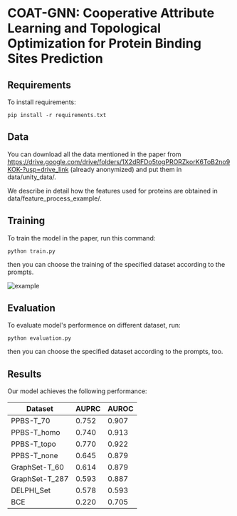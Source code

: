# COAT-GNN: Cooperative Attribute Learning and Topological Optimization for Protein Binding Sites Prediction

## Requirements

To install requirements:

```setup
pip install -r requirements.txt
```
## Data
You can download all the data mentioned in the paper from https://drive.google.com/drive/folders/1X2dRFDo5togPRORZkorK6ToB2no9KOK-?usp=drive_link (already anonymized) and put them in data/unity_data/.

We describe in detail how the features used for proteins are obtained in data/feature_process_example/.

## Training

To train the model in the paper, run this command:
```train
python train.py
```
then you can choose the training of the specified dataset according to the prompts.

![example](https://github.com/user-attachments/assets/005c363d-29fd-483b-bef4-cc6dcdaa73f0)
## Evaluation

To evaluate model's performence on different dataset, run:

```eval
python evaluation.py
```
then you can choose the specified dataset according to the prompts, too.

## Results

Our model achieves the following performance:

| Dataset        | AUPRC  | AUROC|
| ------------------ |---------------- | -------------- |
| PPBS-T_70   |     0.752        |      0.907       |
| PPBS-T_homo   |     0.740         |      0.913       |
| PPBS-T_topo   |    0.770         |      0.922       |
| PPBS-T_none   |     0.645         |      0.879       |
| GraphSet-T_60   |     0.614         |      0.879       |
| GraphSet-T_287   |     0.593         |      0.887      |
| DELPHI_Set   |    0.578         |      0.593       |
| BCE   |     0.220         |      0.705       |

